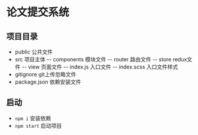 # 论文提交系统

## 项目目录

- public 公共文件
- src 项目主体
    -- components 模块文件
    -- router 路由文件
    -- store redux文件
    -- view 页面文件
    -- index.js 入口文件
    -- index.scss 入口文件样式
- gitignore git上传忽略文件
- package.json 依赖安装文件

## 启动

- `npm i` 安装依赖 
- `npm start` 启动项目
